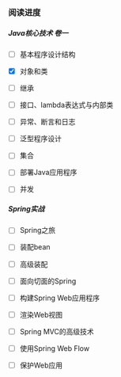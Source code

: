 ### 阅读进度

##### Java核心技术 卷一

- [ ] 基本程序设计结构
- [x] 对象和类
- [ ] 继承
- [ ] 接口、lambda表达式与内部类
- [ ] 异常、断言和日志
- [ ] 泛型程序设计
- [ ] 集合
- [ ] 部署Java应用程序
- [ ] 并发



##### Spring实战

- [ ] Spring之旅
- [ ] 装配bean
- [ ] 高级装配
- [ ] 面向切面的Spring
- [ ] 构建Spring Web应用程序
- [ ] 渲染Web视图
- [ ] Spring MVC的高级技术
- [ ] 使用Spring Web Flow
- [ ] 保护Web应用

